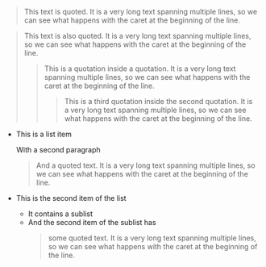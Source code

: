 > This text is quoted. It is a very long text spanning multiple lines, so we 
> can see what happens with the caret at the beginning of the line.

> This text is also quoted. It is a very long text spanning multiple lines, so 
> we can see what happens with the caret at the beginning of the line.
> > This is a quotation inside a quotation. It is a very long text spanning 
> > multiple lines, so we can see what happens with the caret at the beginning 
> > of the line.
> > > This is a third quotation inside the second quotation. It is a very long 
> > > text spanning multiple lines, so we can see what happens with the caret 
> > > at the beginning of the line.

* This is a list item

  With a second paragraph
  > And a quoted text. It is a very long text spanning multiple lines, so we 
  > can see what happens with the caret at the beginning of the line.
* This is the second item of the list
  * It contains a sublist
  * And the second item of the sublist has
    > some quoted text. It is a very long text spanning multiple lines, so we 
    > can see what happens with the caret at the beginning of the line.